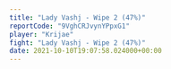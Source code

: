 ```yaml
---
title: "Lady Vashj - Wipe 2 (47%)"
reportCode: "9VghCRJvynYPpxG1"
player: "Krijae"
fight: "Lady Vashj - Wipe 2 (47%)"
date: 2021-10-10T19:07:58.024000+00:00
---
```

